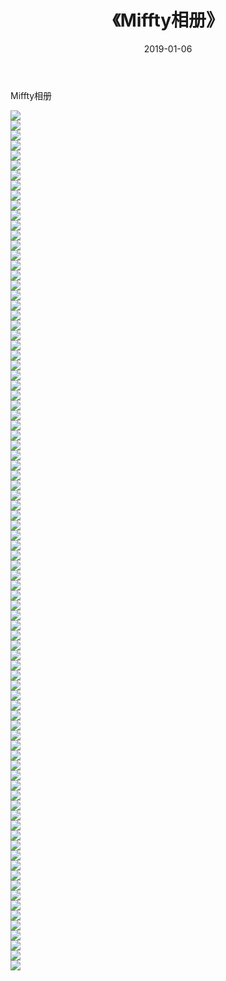 ﻿---
layout: post
title:  《Miffty相册》
date:   2019-01-06
img: http://img.660000.xyz/Sharelink/唯美/2019/Miffty相册/000.jpg
categories: [美女, 清纯, 唯美]
---

Miffty相册

  ![](http://img.660000.xyz/Sharelink/唯美/2019/Miffty相册/001.jpg) <br> ![](http://img.660000.xyz/Sharelink/唯美/2019/Miffty相册/002.jpg) <br> ![](http://img.660000.xyz/Sharelink/唯美/2019/Miffty相册/003.jpg) <br> ![](http://img.660000.xyz/Sharelink/唯美/2019/Miffty相册/004.jpg) <br> ![](http://img.660000.xyz/Sharelink/唯美/2019/Miffty相册/005.jpg) <br> ![](http://img.660000.xyz/Sharelink/唯美/2019/Miffty相册/006.jpg) <br> ![](http://img.660000.xyz/Sharelink/唯美/2019/Miffty相册/007.jpg) <br> ![](http://img.660000.xyz/Sharelink/唯美/2019/Miffty相册/008.jpg) <br> ![](http://img.660000.xyz/Sharelink/唯美/2019/Miffty相册/009.jpg) <br> ![](http://img.660000.xyz/Sharelink/唯美/2019/Miffty相册/010.jpg) <br> ![](http://img.660000.xyz/Sharelink/唯美/2019/Miffty相册/011.jpg) <br> ![](http://img.660000.xyz/Sharelink/唯美/2019/Miffty相册/012.jpg) <br> ![](http://img.660000.xyz/Sharelink/唯美/2019/Miffty相册/013.jpg) <br> ![](http://img.660000.xyz/Sharelink/唯美/2019/Miffty相册/014.jpg) <br> ![](http://img.660000.xyz/Sharelink/唯美/2019/Miffty相册/015.jpg) <br> ![](http://img.660000.xyz/Sharelink/唯美/2019/Miffty相册/016.jpg) <br> ![](http://img.660000.xyz/Sharelink/唯美/2019/Miffty相册/017.jpg) <br> ![](http://img.660000.xyz/Sharelink/唯美/2019/Miffty相册/018.jpg) <br> ![](http://img.660000.xyz/Sharelink/唯美/2019/Miffty相册/019.jpg) <br> ![](http://img.660000.xyz/Sharelink/唯美/2019/Miffty相册/020.jpg) <br> ![](http://img.660000.xyz/Sharelink/唯美/2019/Miffty相册/021.jpg) <br> ![](http://img.660000.xyz/Sharelink/唯美/2019/Miffty相册/022.jpg) <br> ![](http://img.660000.xyz/Sharelink/唯美/2019/Miffty相册/023.jpg) <br> ![](http://img.660000.xyz/Sharelink/唯美/2019/Miffty相册/024.jpg) <br> ![](http://img.660000.xyz/Sharelink/唯美/2019/Miffty相册/025.jpg) <br> ![](http://img.660000.xyz/Sharelink/唯美/2019/Miffty相册/026.jpg) <br> ![](http://img.660000.xyz/Sharelink/唯美/2019/Miffty相册/027.jpg) <br> ![](http://img.660000.xyz/Sharelink/唯美/2019/Miffty相册/028.jpg) <br> ![](http://img.660000.xyz/Sharelink/唯美/2019/Miffty相册/029.jpg) <br> ![](http://img.660000.xyz/Sharelink/唯美/2019/Miffty相册/030.jpg) <br> ![](http://img.660000.xyz/Sharelink/唯美/2019/Miffty相册/031.jpg) <br> ![](http://img.660000.xyz/Sharelink/唯美/2019/Miffty相册/032.jpg) <br> ![](http://img.660000.xyz/Sharelink/唯美/2019/Miffty相册/033.jpg) <br> ![](http://img.660000.xyz/Sharelink/唯美/2019/Miffty相册/034.jpg) <br> ![](http://img.660000.xyz/Sharelink/唯美/2019/Miffty相册/035.jpg) <br> ![](http://img.660000.xyz/Sharelink/唯美/2019/Miffty相册/036.jpg) <br> ![](http://img.660000.xyz/Sharelink/唯美/2019/Miffty相册/037.jpg) <br> ![](http://img.660000.xyz/Sharelink/唯美/2019/Miffty相册/038.jpg) <br> ![](http://img.660000.xyz/Sharelink/唯美/2019/Miffty相册/039.jpg) <br> ![](http://img.660000.xyz/Sharelink/唯美/2019/Miffty相册/040.jpg) <br> ![](http://img.660000.xyz/Sharelink/唯美/2019/Miffty相册/041.jpg) <br> ![](http://img.660000.xyz/Sharelink/唯美/2019/Miffty相册/042.jpg) <br> ![](http://img.660000.xyz/Sharelink/唯美/2019/Miffty相册/043.jpg) <br> ![](http://img.660000.xyz/Sharelink/唯美/2019/Miffty相册/044.jpg) <br> ![](http://img.660000.xyz/Sharelink/唯美/2019/Miffty相册/045.jpg) <br> ![](http://img.660000.xyz/Sharelink/唯美/2019/Miffty相册/046.jpg) <br> ![](http://img.660000.xyz/Sharelink/唯美/2019/Miffty相册/047.jpg) <br> ![](http://img.660000.xyz/Sharelink/唯美/2019/Miffty相册/048.jpg) <br> ![](http://img.660000.xyz/Sharelink/唯美/2019/Miffty相册/049.jpg) <br> ![](http://img.660000.xyz/Sharelink/唯美/2019/Miffty相册/050.jpg) <br> ![](http://img.660000.xyz/Sharelink/唯美/2019/Miffty相册/051.jpg) <br> ![](http://img.660000.xyz/Sharelink/唯美/2019/Miffty相册/052.jpg) <br> ![](http://img.660000.xyz/Sharelink/唯美/2019/Miffty相册/053.jpg) <br> ![](http://img.660000.xyz/Sharelink/唯美/2019/Miffty相册/054.jpg) <br> ![](http://img.660000.xyz/Sharelink/唯美/2019/Miffty相册/055.jpg) <br> ![](http://img.660000.xyz/Sharelink/唯美/2019/Miffty相册/056.jpg) <br> ![](http://img.660000.xyz/Sharelink/唯美/2019/Miffty相册/057.jpg) <br> ![](http://img.660000.xyz/Sharelink/唯美/2019/Miffty相册/058.jpg) <br> ![](http://img.660000.xyz/Sharelink/唯美/2019/Miffty相册/059.jpg) <br> ![](http://img.660000.xyz/Sharelink/唯美/2019/Miffty相册/060.jpg) <br> ![](http://img.660000.xyz/Sharelink/唯美/2019/Miffty相册/061.jpg) <br> ![](http://img.660000.xyz/Sharelink/唯美/2019/Miffty相册/062.jpg) <br> ![](http://img.660000.xyz/Sharelink/唯美/2019/Miffty相册/063.jpg) <br> ![](http://img.660000.xyz/Sharelink/唯美/2019/Miffty相册/064.jpg) <br> ![](http://img.660000.xyz/Sharelink/唯美/2019/Miffty相册/065.jpg) <br> ![](http://img.660000.xyz/Sharelink/唯美/2019/Miffty相册/066.jpg) <br> ![](http://img.660000.xyz/Sharelink/唯美/2019/Miffty相册/067.jpg) <br> ![](http://img.660000.xyz/Sharelink/唯美/2019/Miffty相册/068.jpg) <br> ![](http://img.660000.xyz/Sharelink/唯美/2019/Miffty相册/069.jpg) <br> ![](http://img.660000.xyz/Sharelink/唯美/2019/Miffty相册/070.jpg) <br> ![](http://img.660000.xyz/Sharelink/唯美/2019/Miffty相册/071.jpg) <br> ![](http://img.660000.xyz/Sharelink/唯美/2019/Miffty相册/072.jpg) <br> ![](http://img.660000.xyz/Sharelink/唯美/2019/Miffty相册/073.jpg) <br> ![](http://img.660000.xyz/Sharelink/唯美/2019/Miffty相册/074.jpg) <br> ![](http://img.660000.xyz/Sharelink/唯美/2019/Miffty相册/075.jpg) <br> ![](http://img.660000.xyz/Sharelink/唯美/2019/Miffty相册/076.jpg) <br> ![](http://img.660000.xyz/Sharelink/唯美/2019/Miffty相册/077.jpg) <br> ![](http://img.660000.xyz/Sharelink/唯美/2019/Miffty相册/078.jpg) <br> ![](http://img.660000.xyz/Sharelink/唯美/2019/Miffty相册/079.jpg) <br> ![](http://img.660000.xyz/Sharelink/唯美/2019/Miffty相册/080.jpg) <br> ![](http://img.660000.xyz/Sharelink/唯美/2019/Miffty相册/081.jpg) <br> ![](http://img.660000.xyz/Sharelink/唯美/2019/Miffty相册/082.jpg) <br> ![](http://img.660000.xyz/Sharelink/唯美/2019/Miffty相册/083.jpg) <br> ![](http://img.660000.xyz/Sharelink/唯美/2019/Miffty相册/084.jpg) <br> ![](http://img.660000.xyz/Sharelink/唯美/2019/Miffty相册/085.jpg) <br> ![](http://img.660000.xyz/Sharelink/唯美/2019/Miffty相册/086.jpg) <br>
